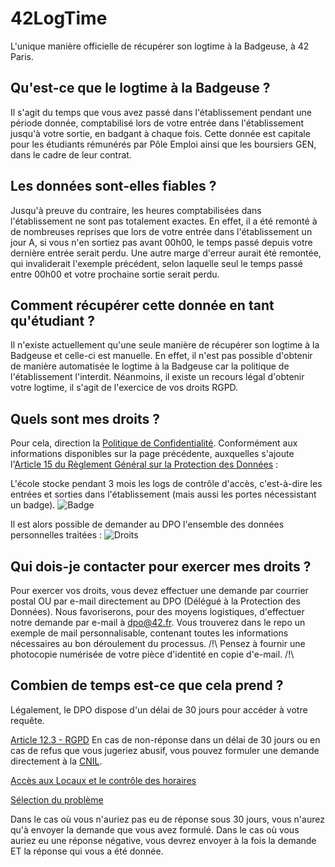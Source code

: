 # 42LogTime
L'unique manière officielle de récupérer son logtime à la Badgeuse, à 42 Paris.

## Qu'est-ce que le logtime à la Badgeuse ?
Il s'agit du temps que vous avez passé dans l'établissement pendant une période donnée, comptabilisé lors de votre entrée dans l'établissement jusqu'à votre sortie, en badgant à chaque fois.
Cette donnée est capitale pour les étudiants rémunérés par Pôle Emploi ainsi que les boursiers GEN, dans le cadre de leur contrat.

## Les données sont-elles fiables ?
Jusqu'à preuve du contraire, les heures comptabilisées dans l'établissement ne sont pas totalement exactes.
En effet, il a été remonté à de nombreuses reprises que lors de votre entrée dans l'établissement un jour A, si vous n'en sortiez pas avant 00h00, le temps passé depuis votre dernière entrée serait perdu.
Une autre marge d'erreur aurait été remontée, qui invaliderait l'exemple précédent, selon laquelle seul le temps passé entre 00h00 et votre prochaine sortie serait perdu.

## Comment récupérer cette donnée en tant qu'étudiant ?
Il n'existe actuellement qu'une seule manière de récupérer son logtime à la Badgeuse et celle-ci est manuelle.
En effet, il n'est pas possible d'obtenir de manière automatisée le logtime à la Badgeuse car la politique de l'établissement l'interdit.
Néanmoins, il existe un recours légal d'obtenir votre logtime, il s'agit de l'exercice de vos droits RGPD.

## Quels sont mes droits ?
Pour cela, direction la [Politique de Confidentialité](https://42.fr/politique-de-confidentialite/).
Conformément aux informations disponibles sur la page précédente, auxquelles s'ajoute l'[Article 15 du Règlement Général sur la Protection des Données](https://www.cnil.fr/fr/reglement-europeen-protection-donnees/chapitre3#Article15) :

L'école stocke pendant 3 mois les logs de contrôle d'accès, c'est-à-dire les entrées et sorties dans l'établissement (mais aussi les portes nécessistant un badge).
![Badge](https://user-images.githubusercontent.com/48443830/242097801-7662bc37-258f-420d-b5dd-e7be548a0040.png)

Il est alors possible de demander au DPO l'ensemble des données personnelles traitées :
![Droits](https://user-images.githubusercontent.com/48443830/242100982-e12caf95-0660-4f18-89cb-72fd8990093a.png)

## Qui dois-je contacter pour exercer mes droits ?
Pour exercer vos droits, vous devez effectuer une demande par courrier postal OU par e-mail directement au DPO (Délégué à la Protection des Données).
Nous favoriserons, pour des moyens logistiques, d'effectuer notre demande par e-mail à [dpo@42.fr](mailto:dpo@42.fr).
Vous trouverez dans le repo un exemple de mail personnalisable, contenant toutes les informations nécessaires au bon déroulement du processus.
/!\ Pensez à fournir une photocopie numérisée de votre pièce d'identité en copie d'e-mail. /!\

## Combien de temps est-ce que cela prend ?
Légalement, le DPO dispose d'un délai de 30 jours pour accéder à votre requête.

[Article 12.3 - RGPD](https://user-images.githubusercontent.com/48443830/242105872-c88ffb2b-41cd-4a0f-a6c9-6699b1e6cebf.png)
En cas de non-réponse dans un délai de 30 jours ou en cas de refus que vous jugeriez abusif, vous pouvez formuler une demande directement à la [CNIL](https://www.cnil.fr/fr/plaintes/travail).

[Accès aux Locaux et le contrôle des horaires](https://user-images.githubusercontent.com/48443830/242106882-120d6768-1bb5-4773-99bb-7bd778abbb86.png)

[Sélection du problème](https://user-images.githubusercontent.com/48443830/242107178-c3f1e893-32bc-4729-8137-a3ff58d9ec71.png)

Dans le cas où vous n'auriez pas eu de réponse sous 30 jours, vous n'aurez qu'à envoyer la demande que vous avez formulé.
Dans le cas où vous auriez eu une réponse négative, vous devrez envoyer à la fois la demande ET la réponse qui vous a été donnée.

